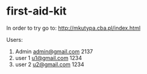 # first-aid-kit

In order to try go to:
http://mkutypa.cba.pl/index.html

Users: 
1) Admin
   admin@gmail.com
   2137
2) user 1
   u1@gmail.com
   1234
3) user 2
   u2@gmail.com
   1234
